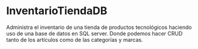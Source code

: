 # InventarioTiendaDB
Administra el inventario de una tienda de productos tecnológicos haciendo uso de una base de datos en SQL server. Donde podemos hacer CRUD tanto de los artículos como de las categorías y marcas.
